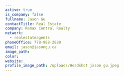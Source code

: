 ```yaml
---
active: true
is_company: false
fullname: Jason Gu
contactTitle: Real Estate
company: Remax Central Realty
network:
  - realestateagents
phoneOffice: 778-988-2888
email: jason@jasongu.ca
image_path:
color:
website:
profile_image_path: /uploads/Headshot jason gu.jpeg
---
```



